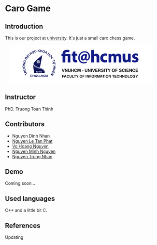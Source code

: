 # Caro Game
## Introduction
<p>This is our project at <a href="https://www.hcmus.edu.vn/">university</a>. It's just a small caro chess game.</p>
<div align="center"><img src="hcmus-logo.png"></div>

## Instructor
<p>PhD. Truong Toan Thinh</p>

## Contributors
- <a href="https://github.com/djxone123456">Nguyen Dinh Nhan</a>
- <a href="https://github.com/ThunderRed1578">Nguyen Le Tan Phat</a>
- <a href="https://github.com/ConChimNon0102">Vo Hoang Nguyen</a>
- <a href="https://github.com/NguyenPTN">Nguyen Minh Nguyen</a>
- <a href="https://github.com/nhan925">Nguyen Trong Nhan</a>

## Demo
<p>Coming soon...</p>

## Used languages
<p> C++ and a little bit C.</p>

## References
<p>Updating</p>

